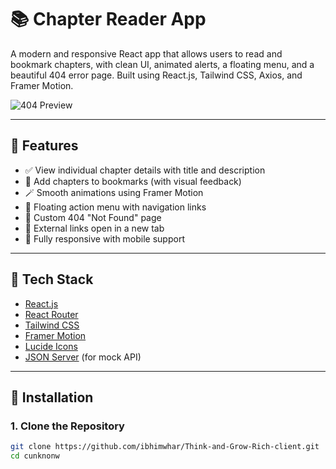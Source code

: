 # 📚 Chapter Reader App

A modern and responsive React app that allows users to read and bookmark chapters, with clean UI, animated alerts, a floating menu, and a beautiful 404 error page. Built using React.js, Tailwind CSS, Axios, and Framer Motion.

![404 Preview](https://illustrations.popsy.co/gray/web-error.svg)

---

## 🌟 Features

- ✅ View individual chapter details with title and description
- 📌 Add chapters to bookmarks (with visual feedback)
- 🪄 Smooth animations using Framer Motion
- 🔘 Floating action menu with navigation links
- 🧭 Custom 404 "Not Found" page
- 🔗 External links open in a new tab
- 📱 Fully responsive with mobile support

---

## 🧠 Tech Stack

- [React.js](https://vite.dev/)
- [React Router](https://reactrouter.com/)
- [Tailwind CSS](https://tailwindcss.com/)
- [Framer Motion](https://motion.dev/)
- [Lucide Icons](https://lucide.dev/)
- [JSON Server](https://think-and-grow-rich-server.onrender.com) (for mock API)

---

## 🔧 Installation

### 1. Clone the Repository

```bash
git clone https://github.com/ibhimwhar/Think-and-Grow-Rich-client.git
cd cunknonw